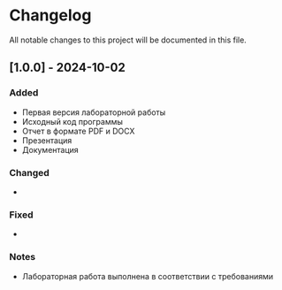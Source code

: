 # Changelog

All notable changes to this project will be documented in this file.

## [1.0.0] - 2024-10-02

### Added
- Первая версия лабораторной работы
- Исходный код программы
- Отчет в формате PDF и DOCX
- Презентация
- Документация

### Changed
- 

### Fixed
- 

### Notes
- Лабораторная работа выполнена в соответствии с требованиями
